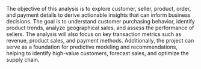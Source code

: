 The objective of this analysis is to explore customer, seller, product, order, and payment details to derive actionable insights that can inform business decisions. The goal is to understand customer purchasing behavior, identify product trends, analyze geographical sales, and assess the performance of sellers. The analysis will also focus on key transaction metrics such as revenue, product sales, and payment methods. Additionally, the project can serve as a foundation for predictive modeling and recommendations, helping to identify high-value customers, forecast sales, and optimize the supply chain.
